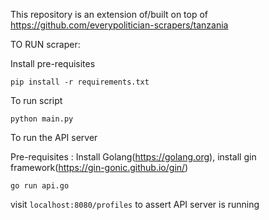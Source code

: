 This repository is an extension of/built on top of https://github.com/everypolitician-scrapers/tanzania


TO RUN scraper:

Install pre-requisites

```pip install -r requirements.txt```

To run script

```python main.py```


To run the API server

Pre-requisites : Install Golang(https://golang.org), install gin framework(https://gin-gonic.github.io/gin/)

```go run api.go```

visit ```localhost:8080/profiles``` to assert API server is running
